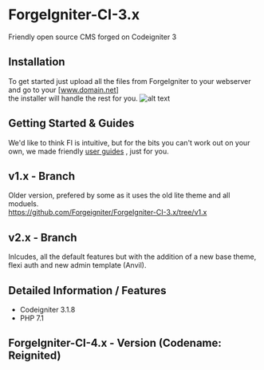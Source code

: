 # ForgeIgniter-CI-3.x
Friendly open source CMS forged on Codeigniter 3

## Installation
To get started just upload all the files from ForgeIgniter to your webserver and go to your [www.domain.net]  
the installer will handle the rest for you.
![alt text](https://image.ibb.co/jToOSQ/installer.png "FI Installer")

## Getting Started & Guides 
We'd like to think FI is intuitive, but for the bits you can't work out on your own, we made friendly [user guides](http://www.forgeigniter.com/support) , just for you.

## v1.x - Branch
Older version, prefered by some as it uses the old lite theme and all moduels.  
https://github.com/Forgeigniter/ForgeIgniter-CI-3.x/tree/v1.x

## v2.x - Branch 
Inlcudes, all the default features but with the addition of a new base theme, flexi auth and new admin template (Anvil).

## Detailed Information / Features
- Codeigniter 3.1.8  
- PHP 7.1  

## ForgeIgniter-CI-4.x - Version (Codename: Reignited)
